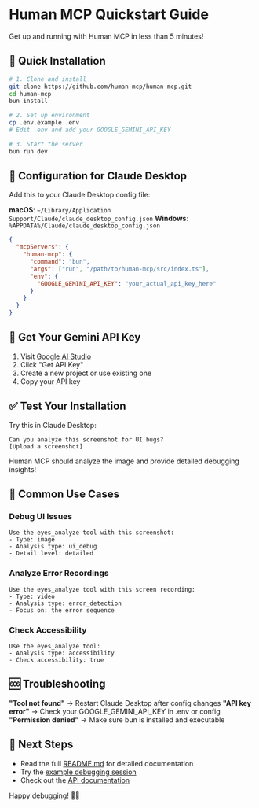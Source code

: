 # Human MCP Quickstart Guide

Get up and running with Human MCP in less than 5 minutes!

## 🚀 Quick Installation

```bash
# 1. Clone and install
git clone https://github.com/human-mcp/human-mcp.git
cd human-mcp
bun install

# 2. Set up environment
cp .env.example .env
# Edit .env and add your GOOGLE_GEMINI_API_KEY

# 3. Start the server
bun run dev
```

## 📱 Configuration for Claude Desktop

Add this to your Claude Desktop config file:

**macOS**: `~/Library/Application Support/Claude/claude_desktop_config.json`
**Windows**: `%APPDATA%/Claude/claude_desktop_config.json`

```json
{
  "mcpServers": {
    "human-mcp": {
      "command": "bun",
      "args": ["run", "/path/to/human-mcp/src/index.ts"],
      "env": {
        "GOOGLE_GEMINI_API_KEY": "your_actual_api_key_here"
      }
    }
  }
}
```

## 🔧 Get Your Gemini API Key

1. Visit [Google AI Studio](https://aistudio.google.com/)
2. Click "Get API Key"
3. Create a new project or use existing one
4. Copy your API key

## ✅ Test Your Installation

Try this in Claude Desktop:

```
Can you analyze this screenshot for UI bugs?
[Upload a screenshot]
```

Human MCP should analyze the image and provide detailed debugging insights!

## 🎯 Common Use Cases

### Debug UI Issues
```
Use the eyes_analyze tool with this screenshot:
- Type: image
- Analysis type: ui_debug  
- Detail level: detailed
```

### Analyze Error Recordings
```
Use the eyes_analyze tool with this screen recording:
- Type: video
- Analysis type: error_detection
- Focus on: the error sequence
```

### Check Accessibility
```
Use the eyes_analyze tool:
- Analysis type: accessibility
- Check accessibility: true
```

## 🆘 Troubleshooting

**"Tool not found"** → Restart Claude Desktop after config changes
**"API key error"** → Check your GOOGLE_GEMINI_API_KEY in .env or config
**"Permission denied"** → Make sure bun is installed and executable

## 📖 Next Steps

- Read the full [README.md](README.md) for detailed documentation
- Try the [example debugging session](examples/debugging-session.ts)
- Check out the [API documentation](src/resources/documentation.ts)

Happy debugging! 🐛✨